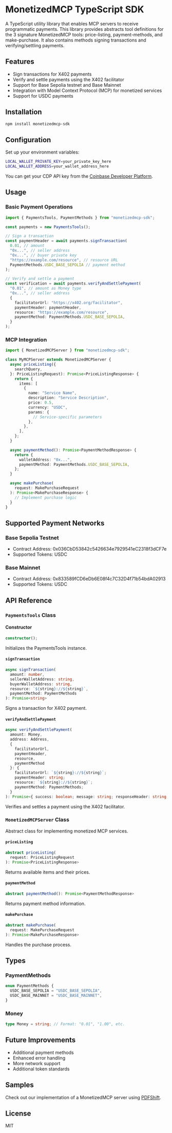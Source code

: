 # MonetizedMCP TypeScript SDK

A TypeScript utility library that enables MCP servers to receive programmatic payments. This library provides abstracts tool definitions for the 3 signature MonetizedMCP tools: price-listing, payment-methods, and make-purchase. It also contains methods signing transactions and verifying/settling payments.

## Features

- Sign transactions for X402 payments
- Verify and settle payments using the X402 facilitator
- Support for Base Sepolia testnet and Base Mainnet
- Integration with Model Context Protocol (MCP) for monetized services
- Support for USDC payments

## Installation

```bash
npm install monetizedmcp-sdk
```

## Configuration

Set up your environment variables:

```bash
LOCAL_WALLET_PRIVATE_KEY=your_private_key_here
LOCAL_WALLET_ADDRESS=your_wallet_address_here
```

You can get your CDP API key from the [Coinbase Developer Platform](https://portal.cdp.coinbase.com/).

## Usage

### Basic Payment Operations

```typescript
import { PaymentsTools, PaymentMethods } from "monetizedmcp-sdk";

const payments = new PaymentsTools();

// Sign a transaction
const paymentHeader = await payments.signTransaction(
  0.01, // amount
  "0x...", // seller address
  "0x...", // buyer private key
  "https://example.com/resource", // resource URL
  PaymentMethods.USDC_BASE_SEPOLIA // payment method
);

// Verify and settle a payment
const verification = await payments.verifyAndSettlePayment(
  "0.01", // amount as Money type
  "0x...", // seller address
  {
    facilitatorUrl: "https://x402.org/facilitator",
    paymentHeader: paymentHeader,
    resource: "https://example.com/resource",
    paymentMethod: PaymentMethods.USDC_BASE_SEPOLIA,
  }
);
```

### MCP Integration

```typescript
import { MonetizedMCPServer } from "monetizedmcp-sdk";

class MyMCPServer extends MonetizedMCPServer {
  async priceListing({
    searchQuery,
  }: PriceListingRequest): Promise<PriceListingResponse> {
    return {
      items: [
        {
          name: "Service Name",
          description: "Service Description",
          price: 0.5,
          currency: "USDC",
          params: {
            // Service-specific parameters
          },
        },
      ],
    };
  }

  async paymentMethod(): Promise<PaymentMethodResponse> {
    return {
      walletAddress: "0x...",
      paymentMethod: PaymentMethods.USDC_BASE_SEPOLIA,
    };
  }

  async makePurchase(
    request: MakePurchaseRequest
  ): Promise<MakePurchaseResponse> {
    // Implement purchase logic
  }
}
```

## Supported Payment Networks

### Base Sepolia Testnet

- Contract Address: 0x036CbD53842c5426634e7929541eC2318f3dCF7e
- Supported Tokens: USDC

### Base Mainnet

- Contract Address: 0x833589fCD6eDb6E08f4c7C32D4f71b54bdA02913
- Supported Tokens: USDC

## API Reference

### `PaymentsTools` Class

#### Constructor

```typescript
constructor();
```

Initializes the PaymentsTools instance.

#### `signTransaction`

```typescript
async signTransaction(
  amount: number,
  sellerWalletAddress: string,
  buyerWalletAddress: string,
  resource: `${string}://${string}`,
  paymentMethod: PaymentMethods
): Promise<string>
```

Signs a transaction for X402 payment.

#### `verifyAndSettlePayment`

```typescript
async verifyAndSettlePayment(
  amount: Money,
  address: Address,
  {
    facilitatorUrl,
    paymentHeader,
    resource,
    paymentMethod
  }: {
    facilitatorUrl: `${string}://${string}`;
    paymentHeader: string;
    resource: `${string}://${string}`;
    paymentMethod: PaymentMethods;
  }
): Promise<{ success: boolean; message: string; responseHeader: string }>
```

Verifies and settles a payment using the X402 facilitator.

### `MonetizedMCPServer` Class

Abstract class for implementing monetized MCP services.

#### `priceListing`

```typescript
abstract priceListing(
  request: PriceListingRequest
): Promise<PriceListingResponse>
```

Returns available items and their prices.

#### `paymentMethod`

```typescript
abstract paymentMethod(): Promise<PaymentMethodResponse>
```

Returns payment method information.

#### `makePurchase`

```typescript
abstract makePurchase(
  request: MakePurchaseRequest
): Promise<MakePurchaseResponse>
```

Handles the purchase process.

## Types

### PaymentMethods

```typescript
enum PaymentMethods {
  USDC_BASE_SEPOLIA = "USDC_BASE_SEPOLIA",
  USDC_BASE_MAINNET = "USDC_BASE_MAINNET",
}
```

### Money

```typescript
type Money = string; // Format: "0.01", "1.00", etc.
```

## Future Improvements

- Additional payment methods
- Enhanced error handling
- More network support
- Additional token standards

## Samples

Check out our implementation of a MonetizedMCP server using [PDFShift](https://github.com/MonetizedMCP/monetized-mcp-sample).

## License

MIT

